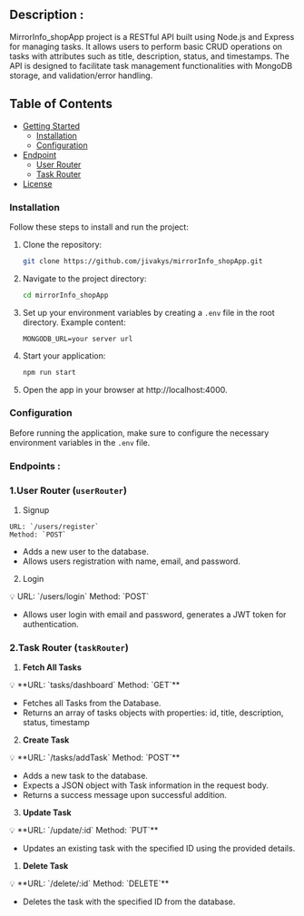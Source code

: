 ## Description :

MirrorInfo_shopApp project is a RESTful API built using Node.js and Express for managing tasks. It allows users to perform basic CRUD operations on tasks with attributes such as title, description, status, and timestamps. The API is designed to facilitate task management functionalities with MongoDB storage, and validation/error handling.

## Table of Contents

-  [Getting Started](#getting-started)
   -  [Installation](#installation)
   -  [Configuration](#configuration)
-  [Endpoint](#endpoint)
   -  [User Router](#userRouter)
   -  [Task Router](#taskRouter)
-  [License](#license)


### Installation

Follow these steps to install and run the project:

1. Clone the repository:

   ```bash
   git clone https://github.com/jivakys/mirrorInfo_shopApp.git
   ```

2. Navigate to the project directory:

   ```bash
   cd mirrorInfo_shopApp
   ```

3. Set up your environment variables by creating a `.env` file in the root directory. Example content:

   ```env
   MONGODB_URL=your server url
   ```

4. Start your application:

   ```bash
   npm run start
   ```

5. Open the app in your browser at http://localhost:4000.

### Configuration

Before running the application, make sure to configure the necessary environment variables in the `.env` file.

### Endpoints :

### 1.User Router (`userRouter`)

1. Signup

``` 
URL: `/users/register`
Method: `POST`
```

- Adds a new user to the database.
- Allows users registration with name, email, and password.

2. Login

<aside>
💡 URL: `/users/login`
Method: `POST`

</aside>

- Allows user login with email and password, generates a JWT token for authentication.

### **2.Task Router (`taskRouter`)**

1. **Fetch All Tasks**

<aside>
💡 **URL: `tasks/dashboard`
Method: `GET`**

</aside>

- Fetches all Tasks from the Database.
- Returns an array of tasks objects with properties: id, title, description, status, timestamp

2.  **Create Task**

<aside>
💡 **URL: `/tasks/addTask`
Method: `POST`**

</aside>

- Adds a new task to the database.
- Expects a JSON object with Task information in the request body.
- Returns a success message upon successful addition.

3.  **Update Task**

<aside>
💡 **URL: `/update/:id`
Method: `PUT`**

</aside>

- Updates an existing task with the specified ID using the provided details.

1. **Delete Task**

<aside>
💡 **URL: `/delete/:id`
Method: `DELETE`**

</aside>

- Deletes the task with the specified ID from the database.
